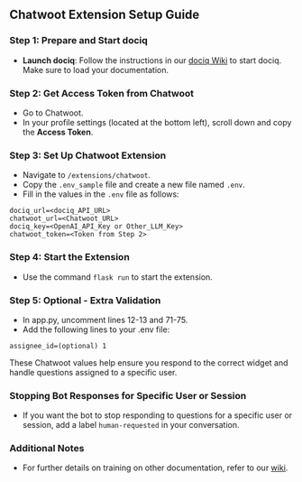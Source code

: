 ## Chatwoot Extension Setup Guide

### Step 1: Prepare and Start dociq

- **Launch dociq**: Follow the instructions in our [dociq Wiki](https://github.com/arc53/dociq/wiki) to start dociq. Make sure to load your documentation.

### Step 2: Get Access Token from Chatwoot

- Go to Chatwoot.
- In your profile settings (located at the bottom left), scroll down and copy the **Access Token**.

### Step 3: Set Up Chatwoot Extension

- Navigate to `/extensions/chatwoot`.
- Copy the `.env_sample` file and create a new file named `.env`.
- Fill in the values in the `.env` file as follows:

```env
dociq_url=<dociq_API_URL>
chatwoot_url=<Chatwoot_URL>
dociq_key=<OpenAI_API_Key or Other_LLM_Key>
chatwoot_token=<Token from Step 2>
```

### Step 4: Start the Extension

- Use the command `flask run` to start the extension.

### Step 5: Optional - Extra Validation

- In app.py, uncomment lines 12-13 and 71-75.
- Add the following lines to your .env file:
```account_id=(optional) 1
assignee_id=(optional) 1
```
These Chatwoot values help ensure you respond to the correct widget and handle questions assigned to a specific user.

### Stopping Bot Responses for Specific User or Session

- If you want the bot to stop responding to questions for a specific user or session, add a label `human-requested` in your conversation.

### Additional Notes

- For further details on training on other documentation, refer to our [wiki](https://github.com/arc53/dociq/wiki/How-to-train-on-other-documentation).